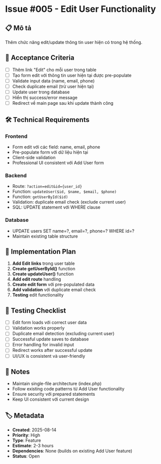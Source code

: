 # Issue #005 - Edit User Functionality

## 📋 Mô tả
Thêm chức năng edit/update thông tin user hiện có trong hệ thống.

## 🎯 Acceptance Criteria
- [ ] Thêm link "Edit" cho mỗi user trong table
- [ ] Tạo form edit với thông tin user hiện tại được pre-populate
- [ ] Validate input data (name, email, phone)
- [ ] Check duplicate email (trừ user hiện tại)
- [ ] Update user trong database
- [ ] Hiển thị success/error message
- [ ] Redirect về main page sau khi update thành công

## 🛠 Technical Requirements
### Frontend
- Form edit với các field: name, email, phone
- Pre-populate form với dữ liệu hiện tại
- Client-side validation
- Professional UI consistent với Add User form

### Backend  
- Route: `?action=edit&id={user_id}`
- Function: `updateUser($id, $name, $email, $phone)`
- Function: `getUserById($id)` 
- Validation: duplicate email check (exclude current user)
- SQL: UPDATE statement với WHERE clause

### Database
- UPDATE users SET name=?, email=?, phone=? WHERE id=?
- Maintain existing table structure

## 🔧 Implementation Plan
1. **Add Edit links** trong user table
2. **Create getUserById()** function
3. **Create updateUser()** function  
4. **Add edit route** handling
5. **Create edit form** với pre-populated data
6. **Add validation** với duplicate email check
7. **Testing** edit functionality

## 🧪 Testing Checklist
- [ ] Edit form loads với correct user data
- [ ] Validation works properly
- [ ] Duplicate email detection (excluding current user)
- [ ] Successful update saves to database
- [ ] Error handling for invalid input
- [ ] Redirect works after successful update
- [ ] UI/UX is consistent và user-friendly

## 📝 Notes
- Maintain single-file architecture (index.php)
- Follow existing code patterns từ Add User functionality
- Ensure security với prepared statements
- Keep UI consistent với current design

## 🏷 Metadata
- **Created**: 2025-08-14
- **Priority**: High
- **Type**: Feature
- **Estimate**: 2-3 hours
- **Dependencies**: None (builds on existing Add User feature)
- **Status**: Open
